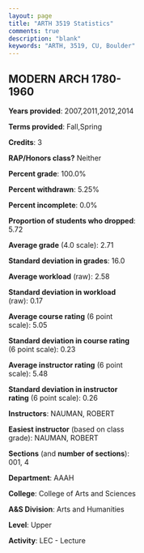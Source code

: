 ```yaml
---
layout: page
title: "ARTH 3519 Statistics"
comments: true
description: "blank"
keywords: "ARTH, 3519, CU, Boulder"
--- 
```

<head>
<script src="https://ajax.googleapis.com/ajax/libs/jquery/2.1.3/jquery.min.js"></script>
<script src="https://dl.dropboxusercontent.com/s/pc42nxpaw1ea4o9/highcharts.js?dl=0"></script>
<!-- <script src="../assets/js/highcharts.js"></script> -->
<style type="text/css">@font-face {
	font-family: "Bebas Neue";
	src: url(https://www.filehosting.org/file/details/544349/BebasNeue%20Regular.otf) format("opentype");
	}
	h1.Bebas { 
		font-family: "Bebas Neue", Verdana, Tahoma;
	}
</style>
</head>
<body>
	<div id="container" style="float: right; width: 45%; height: 88%; margin-left: 2.5%; margin-right: 2.5%;"></div>
	<script language="JavaScript">
		$(document).ready(function() {
		var chart = {type: 'column'};
		var title = {text: 'Grade Distribution'};
		var xAxis = {categories: ['A','B','C','D','F'],crosshair: true};
		var yAxis = {min: 0,title: {text: 'Percentage'}};
		var tooltip = {headerFormat: '<center><b><span style="font-size:20px">{point.key}</span></b></center>',
		               pointFormat: '<td style="padding:0"><b>{point.y:.1f}%</b></td>',
		               footerFormat: '</table>',shared: true,useHTML: true};
		var plotOptions = {column: {pointPadding: 0.0,borderWidth: 0}};  
		var credits = {enabled: false};var series= [{name: 'Percent',data: [31.43,32.86,24.29,6.79,4.64,]}];
		var json = {};
		json.chart = chart;
		json.title = title;
		json.tooltip = tooltip;
		json.xAxis = xAxis;
		json.yAxis = yAxis;  
		json.series = series;
		json.plotOptions = plotOptions;  
		json.credits = credits;
		$('#container').highcharts(json);
	});
	</script>
</body>
			   
## MODERN ARCH 1780-1960

**Years provided**: 2007,2011,2012,2014

**Terms provided**: Fall,Spring

**Credits**: 3

**RAP/Honors class?** Neither

**Percent grade**: 100.0%

**Percent withdrawn**: 5.25%

**Percent incomplete**: 0.0%

**Proportion of students who dropped**: 5.72

**Average grade** (4.0 scale): 2.71

**Standard deviation in grades**: 16.0

**Average workload** (raw): 2.58

**Standard deviation in workload** (raw): 0.17

**Average course rating** (6 point scale): 5.05

**Standard deviation in course rating** (6 point scale): 0.23

**Average instructor rating** (6 point scale): 5.48

**Standard deviation in instructor rating** (6 point scale): 0.26

**Instructors**: NAUMAN, ROBERT

**Easiest instructor** (based on class grade): NAUMAN, ROBERT

**Sections** (and **number of sections**): 001, 4

**Department**: AAAH

**College**: College of Arts and Sciences

**A&S Division**: Arts and Humanities

**Level**: Upper

**Activity**: LEC - Lecture
